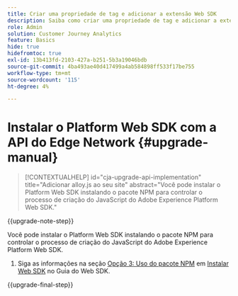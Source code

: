 ```yaml
---
title: Criar uma propriedade de tag e adicionar a extensão Web SDK
description: Saiba como criar uma propriedade de tag e adicionar a extensão Web SDK
role: Admin
solution: Customer Journey Analytics
feature: Basics
hide: true
hidefromtoc: true
exl-id: 13b413fd-2103-427a-b251-5b3a19046bdb
source-git-commit: 4ba493ae40d417499a4ab584898ff533f17be755
workflow-type: tm+mt
source-wordcount: '115'
ht-degree: 4%

---
```


# Instalar o Platform Web SDK com a API do Edge Network {#upgrade-manual}

<!-- markdownlint-disable MD034 -->

>[!CONTEXTUALHELP]
>id="cja-upgrade-api-implementation"
>title="Adicionar alloy.js ao seu site"
>abstract="Você pode instalar o Platform Web SDK instalando o pacote NPM para controlar o processo de criação do JavaScript do Adobe Experience Platform Web SDK."

<!-- markdownlint-enable MD034 -->

{{upgrade-note-step}}

Você pode instalar o Platform Web SDK instalando o pacote NPM para controlar o processo de criação do JavaScript do Adobe Experience Platform Web SDK.

1. Siga as informações na seção [Opção 3: Uso do pacote NPM](https://experienceleague.adobe.com/en/docs/experience-platform/edge/fundamentals/installing-the-sdk#option-3-using-the-npm-package) em [Instalar Web SDK](https://experienceleague.adobe.com/en/docs/experience-platform/edge/fundamentals/installing-the-sdk) no Guia do Web SDK.

{{upgrade-final-step}}

